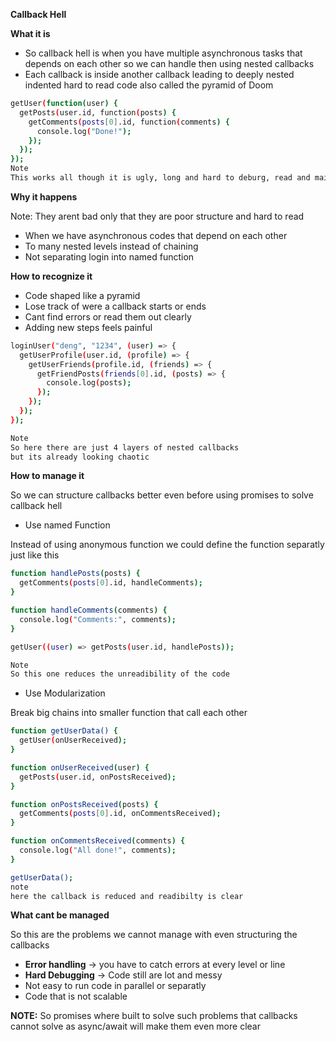 **Callback Hell**

**What it is**

- So callback hell is when you have multiple asynchronous tasks that depends on each other so we can handle then using nested callbacks
- Each callback is inside another callback leading to deeply nested indented hard to read code also called the pyramid of Doom

```bash
getUser(function(user) {
  getPosts(user.id, function(posts) {
    getComments(posts[0].id, function(comments) {
      console.log("Done!");
    });
  });
});
Note 
This works all though it is ugly, long and hard to deburg, read and maintian
```

**Why it happens**

Note: They arent bad only that they are poor structure and hard to read

- When we have asynchronous codes that depend on each other
- To many nested levels instead of chaining
- Not separating login into named function

**How to recognize it**

- Code shaped like a pyramid
- Lose track of were a callback starts or ends
- Cant find errors or read them out clearly
- Adding new steps feels painful

```bash
loginUser("deng", "1234", (user) => {
  getUserProfile(user.id, (profile) => {
    getUserFriends(profile.id, (friends) => {
      getFriendPosts(friends[0].id, (posts) => {
        console.log(posts);
      });
    });
  });
});

Note
So here there are just 4 layers of nested callbacks 
but its already looking chaotic
```

**How to manage it**

So we can structure callbacks better even before using promises to solve callback hell

- Use named Function

Instead of using anonymous function we could define the function separatly just like this

```bash
function handlePosts(posts) {
  getComments(posts[0].id, handleComments);
}

function handleComments(comments) {
  console.log("Comments:", comments);
}

getUser((user) => getPosts(user.id, handlePosts));

Note
So this one reduces the unreadibility of the code
```

- Use Modularization

Break big chains into smaller function that call each other

```bash
function getUserData() {
  getUser(onUserReceived);
}

function onUserReceived(user) {
  getPosts(user.id, onPostsReceived);
}

function onPostsReceived(posts) {
  getComments(posts[0].id, onCommentsReceived);
}

function onCommentsReceived(comments) {
  console.log("All done!", comments);
}

getUserData();
note
here the callback is reduced and readibilty is clear
```

**What cant be managed**

So this are the problems we cannot manage with even structuring the callbacks

- **Error handling** → you have to catch errors at every level or line
- **Hard Debugging** → Code still are lot and messy
- Not easy to run code in parallel or separatly
- Code that is not scalable

**NOTE:** So promises where built to solve such problems that callbacks cannot solve as async/await will make them even more clear